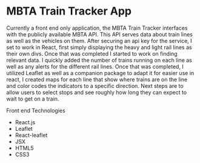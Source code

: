 # MBTA Train Tracker App

Currently a front end only application, the MBTA Train Tracker interfaces with the publicly available MBTA API. This API serves data about train lines as well as the vehicles on them. After securing an api key for the service, I set to work in React, first simply displaying the heavy and light rail lines as their own divs. Once that was completed I started to work on finding relevant data. I quickly added the number of trains running on each line as well as any alerts for the different rail lines. Once that was completed, I utilized Leaflet as well as a companion package to adapt it for easier use in react, I created maps for each line that show where trains are on the line and color codes the indicators to a specific direction. Next steps are to allow users to select stops and see roughly how long they can expect to wait to get on a train.

Front end Technologies

* React.js
* Leaflet
* React-leaflet
* JSX
* HTML5
* CSS3
